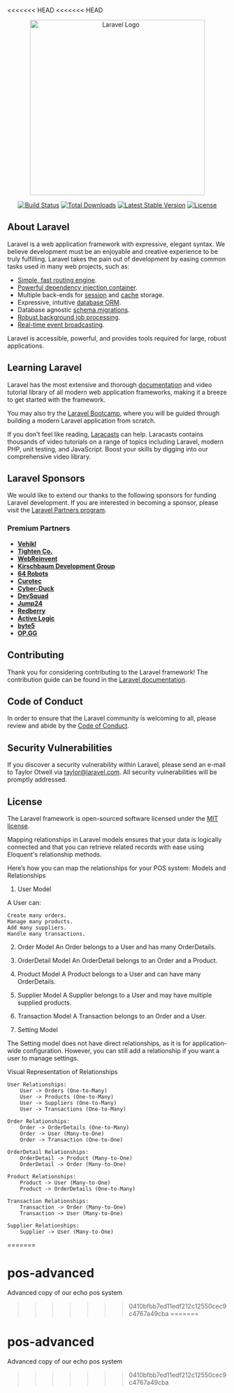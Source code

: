 <<<<<<< HEAD
<<<<<<< HEAD
<p align="center"><a href="https://laravel.com" target="_blank"><img src="https://raw.githubusercontent.com/laravel/art/master/logo-lockup/5%20SVG/2%20CMYK/1%20Full%20Color/laravel-logolockup-cmyk-red.svg" width="400" alt="Laravel Logo"></a></p>

<p align="center">
<a href="https://github.com/laravel/framework/actions"><img src="https://github.com/laravel/framework/workflows/tests/badge.svg" alt="Build Status"></a>
<a href="https://packagist.org/packages/laravel/framework"><img src="https://img.shields.io/packagist/dt/laravel/framework" alt="Total Downloads"></a>
<a href="https://packagist.org/packages/laravel/framework"><img src="https://img.shields.io/packagist/v/laravel/framework" alt="Latest Stable Version"></a>
<a href="https://packagist.org/packages/laravel/framework"><img src="https://img.shields.io/packagist/l/laravel/framework" alt="License"></a>
</p>

## About Laravel

Laravel is a web application framework with expressive, elegant syntax. We believe development must be an enjoyable and creative experience to be truly fulfilling. Laravel takes the pain out of development by easing common tasks used in many web projects, such as:

-   [Simple, fast routing engine](https://laravel.com/docs/routing).
-   [Powerful dependency injection container](https://laravel.com/docs/container).
-   Multiple back-ends for [session](https://laravel.com/docs/session) and [cache](https://laravel.com/docs/cache) storage.
-   Expressive, intuitive [database ORM](https://laravel.com/docs/eloquent).
-   Database agnostic [schema migrations](https://laravel.com/docs/migrations).
-   [Robust background job processing](https://laravel.com/docs/queues).
-   [Real-time event broadcasting](https://laravel.com/docs/broadcasting).

Laravel is accessible, powerful, and provides tools required for large, robust applications.

## Learning Laravel

Laravel has the most extensive and thorough [documentation](https://laravel.com/docs) and video tutorial library of all modern web application frameworks, making it a breeze to get started with the framework.

You may also try the [Laravel Bootcamp](https://bootcamp.laravel.com), where you will be guided through building a modern Laravel application from scratch.

If you don't feel like reading, [Laracasts](https://laracasts.com) can help. Laracasts contains thousands of video tutorials on a range of topics including Laravel, modern PHP, unit testing, and JavaScript. Boost your skills by digging into our comprehensive video library.

## Laravel Sponsors

We would like to extend our thanks to the following sponsors for funding Laravel development. If you are interested in becoming a sponsor, please visit the [Laravel Partners program](https://partners.laravel.com).

### Premium Partners

-   **[Vehikl](https://vehikl.com/)**
-   **[Tighten Co.](https://tighten.co)**
-   **[WebReinvent](https://webreinvent.com/)**
-   **[Kirschbaum Development Group](https://kirschbaumdevelopment.com)**
-   **[64 Robots](https://64robots.com)**
-   **[Curotec](https://www.curotec.com/services/technologies/laravel/)**
-   **[Cyber-Duck](https://cyber-duck.co.uk)**
-   **[DevSquad](https://devsquad.com/hire-laravel-developers)**
-   **[Jump24](https://jump24.co.uk)**
-   **[Redberry](https://redberry.international/laravel/)**
-   **[Active Logic](https://activelogic.com)**
-   **[byte5](https://byte5.de)**
-   **[OP.GG](https://op.gg)**

## Contributing

Thank you for considering contributing to the Laravel framework! The contribution guide can be found in the [Laravel documentation](https://laravel.com/docs/contributions).

## Code of Conduct

In order to ensure that the Laravel community is welcoming to all, please review and abide by the [Code of Conduct](https://laravel.com/docs/contributions#code-of-conduct).

## Security Vulnerabilities

If you discover a security vulnerability within Laravel, please send an e-mail to Taylor Otwell via [taylor@laravel.com](mailto:taylor@laravel.com). All security vulnerabilities will be promptly addressed.

## License

The Laravel framework is open-sourced software licensed under the [MIT license](https://opensource.org/licenses/MIT).

Mapping relationships in Laravel models ensures that your data is logically connected and that you can retrieve related records with ease using Eloquent's relationship methods.

Here’s how you can map the relationships for your POS system:
Models and Relationships

1. User Model

A User can:

    Create many orders.
    Manage many products.
    Add many suppliers.
    Handle many transactions.

2. Order Model
   An Order belongs to a User and has many OrderDetails.

3. OrderDetail Model
   An OrderDetail belongs to an Order and a Product.

4. Product Model
   A Product belongs to a User and can have many OrderDetails.

5. Supplier Model
   A Supplier belongs to a User and may have multiple supplied products.

6. Transaction Model
   A Transaction belongs to an Order and a User.

7. Setting Model

The Setting model does not have direct relationships, as it is for application-wide configuration. However, you can still add a relationship if you want a user to manage settings.

Visual Representation of Relationships

    User Relationships:
        User -> Orders (One-to-Many)
        User -> Products (One-to-Many)
        User -> Suppliers (One-to-Many)
        User -> Transactions (One-to-Many)

    Order Relationships:
        Order -> OrderDetails (One-to-Many)
        Order -> User (Many-to-One)
        Order -> Transaction (One-to-One)

    OrderDetail Relationships:
        OrderDetail -> Product (Many-to-One)
        OrderDetail -> Order (Many-to-One)

    Product Relationships:
        Product -> User (Many-to-One)
        Product -> OrderDetails (One-to-Many)

    Transaction Relationships:
        Transaction -> Order (Many-to-One)
        Transaction -> User (Many-to-One)

    Supplier Relationships:
        Supplier -> User (Many-to-One)
=======
# pos-advanced
Advanced copy of our echo pos system
>>>>>>> 0410bfbb7ed11edf212c12550cec9c4767a49cba
=======
# pos-advanced
Advanced copy of our echo pos system
>>>>>>> 0410bfbb7ed11edf212c12550cec9c4767a49cba
